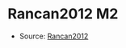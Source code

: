 <a name="material" />

# Rancan2012 M2
<script type="application/ld+json">
  {
    "@context": "https://schema.org/",
    "@type": "ChemicalSubstance",
    "http://purl.org/dc/terms/conformsTo":
      {
        "@type": "CreativeWork",
        "@id": "https://bioschemas.org/profiles/ChemicalSubstance/0.4-RELEASE/"
      },
    "@id": "https://egonw.github.io/nanowiki/nanowiki204.html#material",
    "name": "Rancan2012 M2",
    "sameAs": "http://127.0.0.1/mediawiki/index.php/Special:URIResolver/Rancan2012_M2"
  }
</script>


* Source: [Rancan2012](http://127.0.0.1/mediawiki/index.php/Special:URIResolver/Rancan2012)
